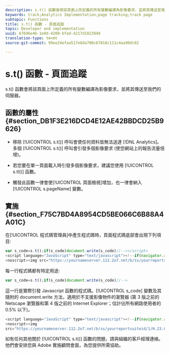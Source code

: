 ```yaml
---
description: s.t() 函數會將該頁面上所定義的所有變數編譯為影像要求，並將其傳送至我們的伺服器。
keywords: track;Analytics Implementation;page tracking;track page
subtopic: Functions
title: s.t() 函數 - 頁面追蹤
topic: Developer and implementation
uuid: 67696e46-1e0d-4200-bfad-4217d1023948
translation-type: tm+mt
source-git-commit: 99ee24efaa517e8da700c67818c111c4aa90dc02

---
```



# s.t() 函數 - 頁面追蹤

s.t() 函數會將該頁面上所定義的所有變數編譯為影像要求，並將其傳送至我們的伺服器。

## 函數的屬性 {#section_DB1F3E216DCD4E12AE42BBDCD25B9626}

* 移除 [!UICONTROL s.t()] 呼叫會使任何資料皆無法送達 [!DNL Analytics]。多個 [!UICONTROL s.t()] 呼叫會引發多個影像要求 (使您網站上的報告流量倍增)。

* 若您要在單一頁面載入時引發多個影像要求，建議您使用 [!UICONTROL s.tl()] 函數。
* 觸發此函數一律會使[!UICONTROL 頁面檢視]增加，也一律會納入 [!UICONTROL s.pageName] 變數。

## 實施 {#section_F75C7BD4A8954CD5BE066C6B88A4A01C}

在[!UICONTROL 程式碼管理員]中產生程式碼時，頁面程式碼底部會出現下列項目: 

```js
var s_code=s.t();if(s_code)document.write(s_code)//--></script> 
<script language="JavaScript" type="text/javascript"><!--if(navigator.appVersion.indexOf('MSIE')>=0)document.write(unescape('%3C')+'\!-'+'-')//--></script> 
<noscript><img src="https://yournameserver.112.2o7.net/b/ss/yourreportsuiteid/1/H.23.6--NS/0" height="1" width="1" border="0" alt="" /></noscript> 
```

每一行程式碼都有特定用途: 

```js
var s_code=s.t();if(s_code)document.write(s_code)//-->
```

這一行是實際引發 Javascript 函數的程式碼。[!UICONTROL s_code] 變數及其隨附的 document.write 方法，適用於不支援影像物件的瀏覽器 (第 3 版之前的 Netscape 瀏覽器和第 4 版之前的 Internet Explorer；估計佔所有網路使用者的 0.5% 以下)。

```js
<script language="JavaScript" type="text/javascript"><!--if(navigator.appVersion.indexOf('MSIE')>=0)document.write(unescape('%3C')+'\!-'+'-')//--></script> 
<noscript><img  
src="https://yournameserver.112.2o7.net/b/ss/yourreportsuiteid/1/H.23.6--NS/0" height="1" width="1" border="0" alt="" />
```

如有任何其他關於 [!UICONTROL s.t()] 函數的問題，請與組織的客戶經理連絡。他們會安排您與 Adobe 實施顧問會面，為您提供所需協助。
